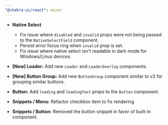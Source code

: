 ```yaml
---
"@chakra-ui/react": minor
---
```


- **Native Select**

  - Fix issue where `disabled` and `invalid` props were not being passed to the
    `NativeSelectField` component.
  - Persist error focus ring when `invalid` prop is set.
  - Fix issue where native select isn't readable in dark mode for Windows/Linux
    devices.

- **[New] Loader:** Add new `Loader` and `LoaderOverlay` components.

- **[New] Button Group:** Add new `ButtonGroup` component similar to v2 for
  grouping similar buttons.

- **Button:** Add `loading` and `loadingText` props to the `Button` component.

- **Snippets / Menu:** Refactor checkbox item to fix rendering

- **Snippets / Button:** Removed the button snippet in favor of built-in
  component.
